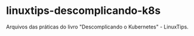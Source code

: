 # linuxtips-descomplicando-k8s
Arquivos das práticas do livro "Descomplicando o Kubernetes" - LinuxTips.
